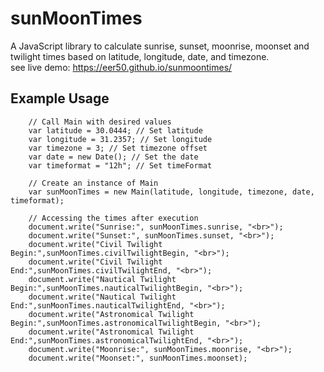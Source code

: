 # sunMoonTimes
A JavaScript library to calculate sunrise, sunset, moonrise, moonset and twilight times based on latitude, longitude, date, and timezone.  
see live demo: https://eer50.github.io/sunmoontimes/
## Example Usage
```
    // Call Main with desired values
    var latitude = 30.0444; // Set latitude
    var longitude = 31.2357; // Set longitude
    var timezone = 3; // Set timezone offset
    var date = new Date(); // Set the date
    var timeformat = "12h"; // Set timeFormat

    // Create an instance of Main
    var sunMoonTimes = new Main(latitude, longitude, timezone, date, timeformat);
    
    // Accessing the times after execution
    document.write("Sunrise:", sunMoonTimes.sunrise, "<br>");
    document.write("Sunset:", sunMoonTimes.sunset, "<br>");
    document.write("Civil Twilight Begin:",sunMoonTimes.civilTwilightBegin, "<br>");
    document.write("Civil Twilight End:",sunMoonTimes.civilTwilightEnd, "<br>");
    document.write("Nautical Twilight Begin:",sunMoonTimes.nauticalTwilightBegin, "<br>");
    document.write("Nautical Twilight End:",sunMoonTimes.nauticalTwilightEnd, "<br>");
    document.write("Astronomical Twilight Begin:",sunMoonTimes.astronomicalTwilightBegin, "<br>");
    document.write("Astronomical Twilight End:",sunMoonTimes.astronomicalTwilightEnd, "<br>");
    document.write("Moonrise:", sunMoonTimes.moonrise, "<br>");
    document.write("Moonset:", sunMoonTimes.moonset);
```
